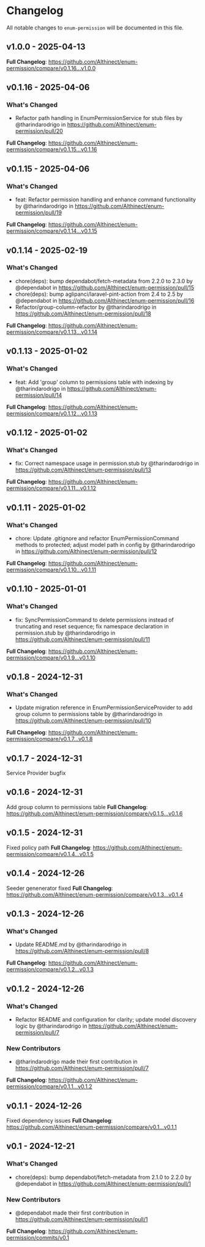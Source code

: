 # Changelog

All notable changes to `enum-permission` will be documented in this file.

## v1.0.0 - 2025-04-13

**Full Changelog**: https://github.com/Althinect/enum-permission/compare/v0.1.16...v1.0.0

## v0.1.16 - 2025-04-06

### What's Changed

* Refactor path handling in EnumPermissionService for stub files by @tharindarodrigo in https://github.com/Althinect/enum-permission/pull/20

**Full Changelog**: https://github.com/Althinect/enum-permission/compare/v0.1.15...v0.1.16

## v0.1.15 - 2025-04-06

### What's Changed

* feat: Refactor permission handling and enhance command functionality by @tharindarodrigo in https://github.com/Althinect/enum-permission/pull/19

**Full Changelog**: https://github.com/Althinect/enum-permission/compare/v0.1.14...v0.1.15

## v0.1.14 - 2025-02-19

### What's Changed

* chore(deps): bump dependabot/fetch-metadata from 2.2.0 to 2.3.0 by @dependabot in https://github.com/Althinect/enum-permission/pull/15
* chore(deps): bump aglipanci/laravel-pint-action from 2.4 to 2.5 by @dependabot in https://github.com/Althinect/enum-permission/pull/16
* Refactor/group-column-refactor by @tharindarodrigo in https://github.com/Althinect/enum-permission/pull/18

**Full Changelog**: https://github.com/Althinect/enum-permission/compare/v0.1.13...v0.1.14

## v0.1.13 - 2025-01-02

### What's Changed

* feat: Add 'group' column to permissions table with indexing by @tharindarodrigo in https://github.com/Althinect/enum-permission/pull/14

**Full Changelog**: https://github.com/Althinect/enum-permission/compare/v0.1.12...v0.1.13

## v0.1.12 - 2025-01-02

### What's Changed

* fix: Correct namespace usage in permission.stub by @tharindarodrigo in https://github.com/Althinect/enum-permission/pull/13

**Full Changelog**: https://github.com/Althinect/enum-permission/compare/v0.1.11...v0.1.12

## v0.1.11 - 2025-01-02

### What's Changed

* chore: Update .gitignore and refactor EnumPermissionCommand methods to protected; adjust model path in config by @tharindarodrigo in https://github.com/Althinect/enum-permission/pull/12

**Full Changelog**: https://github.com/Althinect/enum-permission/compare/v0.1.10...v0.1.11

## v0.1.10 - 2025-01-01

### What's Changed

* fix: SyncPermissionCommand to delete permissions instead of truncating and reset sequence; fix namespace declaration in permission.stub by @tharindarodrigo in https://github.com/Althinect/enum-permission/pull/11

**Full Changelog**: https://github.com/Althinect/enum-permission/compare/v0.1.9...v0.1.10

## v0.1.8 - 2024-12-31

### What's Changed

* Update migration reference in EnumPermissionServiceProvider to add group column to permissions table by @tharindarodrigo in https://github.com/Althinect/enum-permission/pull/10

**Full Changelog**: https://github.com/Althinect/enum-permission/compare/v0.1.7...v0.1.8

## v0.1.7 - 2024-12-31

Service Provider bugfix

## v0.1.6 - 2024-12-31

Add group column to permissions table
**Full Changelog**: https://github.com/Althinect/enum-permission/compare/v0.1.5...v0.1.6

## v0.1.5 - 2024-12-31

Fixed policy path
**Full Changelog**: https://github.com/Althinect/enum-permission/compare/v0.1.4...v0.1.5

## v0.1.4 - 2024-12-26

Seeder genenerator fixed
**Full Changelog**: https://github.com/Althinect/enum-permission/compare/v0.1.3...v0.1.4

## v0.1.3 - 2024-12-26

### What's Changed

* Update README.md by @tharindarodrigo in https://github.com/Althinect/enum-permission/pull/8

**Full Changelog**: https://github.com/Althinect/enum-permission/compare/v0.1.2...v0.1.3

## v0.1.2 - 2024-12-26

### What's Changed

* Refactor README and configuration for clarity; update model discovery logic by @tharindarodrigo in https://github.com/Althinect/enum-permission/pull/7

### New Contributors

* @tharindarodrigo made their first contribution in https://github.com/Althinect/enum-permission/pull/7

**Full Changelog**: https://github.com/Althinect/enum-permission/compare/v0.1.1...v0.1.2

## v0.1.1 - 2024-12-26

Fixed dependency issues
**Full Changelog**: https://github.com/Althinect/enum-permission/compare/v0.1...v0.1.1

## v0.1 - 2024-12-21

### What's Changed

* chore(deps): bump dependabot/fetch-metadata from 2.1.0 to 2.2.0 by @dependabot in https://github.com/Althinect/enum-permission/pull/1

### New Contributors

* @dependabot made their first contribution in https://github.com/Althinect/enum-permission/pull/1

**Full Changelog**: https://github.com/Althinect/enum-permission/commits/v0.1
